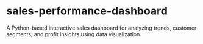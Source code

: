 # sales-performance-dashboard
A Python-based interactive sales dashboard for analyzing trends, customer segments, and profit insights using data visualization.
